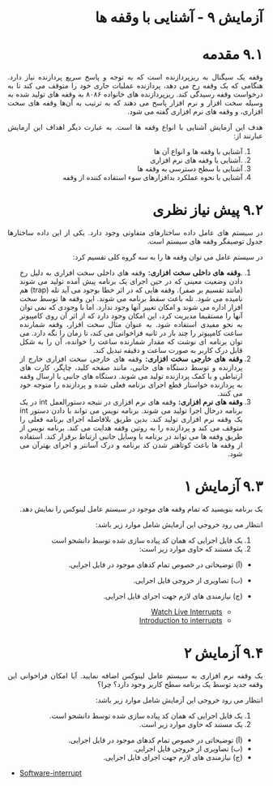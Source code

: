 <div dir="rtl" align='justify'>
  
# آزمایش ۹ - آشنایی با وقفه ها 
# ۹.۱ مقدمه
وقفه یک سیگنال به ریزپردازنده است که به توجه و پاسخ سریع پردازنده نیاز دارد. هنگامی که یک وقفه رخ می دهد، پردازنده عملیات جاری خود را متوقف می کند تا به درخواست وقفه رسیدگی کند. 
ریزپردازنده های خانواده ٨٠٨۶ به وقفه های تولید شده به وسیله سخت افزار و نرم افزار پاسخ می دهند که به ترتیب به آن‌ها وقفه های سخت افزاری، و وقفه های نرم افزاری گفته می شود. 

هدف این آزمایش آشنایی با انواع وقفه ها است. به عبارت دیگر اهداف این آزمایش عبارتند از:
1. آشنایی با وقفه ها و انواع آن ها 
2. .آشنایی با وقفه های نرم افزاری 
3. آشنایی با سطح دسترسی به وقفه ها 
4. آشنایی با نحوه عملکرد بدافزارهای سوء استفاده کننده از وقفه

# ۹.۲ پیش نیاز نظری 
در سیستم های عامل داده ساختارهای متفاوتی وجود دارد. یکی از این داده ساختارها جدول توصیفگر وقفه های سیستم است. 

در سیستم عامل می توان وقفه ها را به سه گروه کلی تقسیم کرد: 
1. .**وقفه های داخلی سخت افزاری:** وقفه های داخلی سخت افزاری به دلیل رخ دادن وضعیت معینی که در حین اجرای یک برنامه پیش آمده تولید می شوند (مانند تقسیم بر صفر). وقفه هایی که در اثر خطا بوجود می آید تله (trap) هم نامیده می شود. تله باعث سقط برنامه می شوند. این وقفه ها توسط سخت افزار اداره می شوند و امکان تغییر آنها وجود ندارد. اما با وجودی که نمی توان آنها را مستقیما مدیریت کرد، این امکان وجود دارد که از اثر آن روی کامپیوتر به نحو مفیدی استفاده شود. به عنوان مثال سخت افزار، وقفه شمارنده ساعت کامپیوتر را چند بار در ثانیه فراخوانی می کند، تا زمان را نگه دارد. می توان برنامه ای نوشت که مقدار شمارنده ساعت را خوانده، آن را به شکل قابل درک کاربر به صورت ساعت و دقیقه تبدیل کند. 
2. **وقفه های خارجی سخت افزاری:** وقفه های خارجی سخت افزاری خارج از پردازنده و توسط دستگاه های جانبی، مانند صفحه کلید، چاپگر، کارت های ارتباطی و یا کمک پردازنده تولید می شوند. دستگاه های جانبی با ارسال وقفه به پردازنده خواستار قطع اجرای برنامه فعلی شده و پردازنده را متوجه خود می کنند.
3. **وقفه های نرم افزاری:** وقفه های نرم افزاری در نتیجه دستورالعمل int در یک برنامه درحال اجرا تولید می شوند. برنامه نویس می تواند با دادن دستور int یک وقفه نرم افزاری تولید کند. بدین طریق بلافاصله اجرای برنامه فعلی را متوقف می کند و پردازنده را به روتین وقفه هدایت می کند. برنامه نویس از طریق وقفه ها می تواند در برنامه با وسایل جانبی ارتباط برقرار کند. استفاده از وقفه ها باعث کوتاهتر شدن کد برنامه و درک آسانتر و اجرای بهترآن می شود. 

# ۹.۳ آزمایش ۱ 
یک برنامه بنویسید که تمام وقفه های موجود در سیستم عامل لینوکس را نمایش دهد. 

انتظار می رود خروجی این آزمایش شامل موارد زیر باشد:

1. یک فایل اجرایی که همان کد پیاده سازی شده توسط دانشجو است
2. یک مستند که حاوی موارد زیر است: 
- (آ) توضیحاتی در خصوص تمام کدهای موجود در فایل اجرایی. 
- (ب) تصاویری از خروجی فایل اجرایی. 
- (ج) نیازمندی های لازم جهت اجرای فایل اجرایی.

  
  - [Watch Live Interrupts](https://www.linuxjournal.com/content/watch-live-interrupts)
  - [Introduction to interrupts](https://www.thegeekstuff.com/2014/01/linux-interrupts/)
  
# ۹.۴ آزمایش ۲ 
یک وقفه نرم افزاری به سیستم عامل لینوکس اضافه نمایید. آیا امکان فراخوانی این وقفه جدید توسط یک برنامه سطح کاربر وجود دارد؟ چرا؟ 

انتظار می رود خروجی این آزمایش شامل موارد زیر باشد: 

1. یک فایل اجرایی که همان کد پیاده سازی شده توسط دانشجو است. 
2. یک مستند که حاوی موارد زیر است. 
- (آ) توضیحاتی در خصوص تمام کدهای موجود در فایل اجرایی. 
- (ب) تصاویری از خروجی فایل اجرایی. 
- (ج) نیازمندی های لازم جهت اجرای فایل اجرایی. 
  
</div>

- [Software-interrupt](https://stackoverflow.com/questions/26025850/generate-and-handle-software-interupt)


